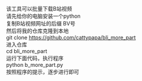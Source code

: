该工具可以批量下载B站视频  
请先给你的电脑安装一个python  
复制B站视频网址的后缀 BV号  
然后将我的仓库克隆到本地  
git clone https://github.com/cattypapa/bli_more_part  
进入仓库  
cd bli_more_part  
运行下面代码，执行程序  
python b_more_part.py  
按照程序的提示，逐步进行即可  
